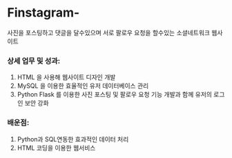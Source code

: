# Finstagram-
사진을 포스팅하고 댓글을 달수있으며 서로 팔로우 요청을 할수있는 소셜네트워크 웹사이트

### 상세 업무 및 성과:

1. HTML 을 사용해 웹사이트 디자인 개발 
2. MySQL 을 이용한 효율적인 유저 데이터베이스 관리 
3. Python Flask 를 이용한 사진 포스팅 및 팔로우 요청 기능 개발과 함께 유저의 로그인 보안 강화

### 배운점:

1. Python과 SQL연동한 효과적인 데이터 처리 
2. HTML 코딩을 이용한 웹서비스 
